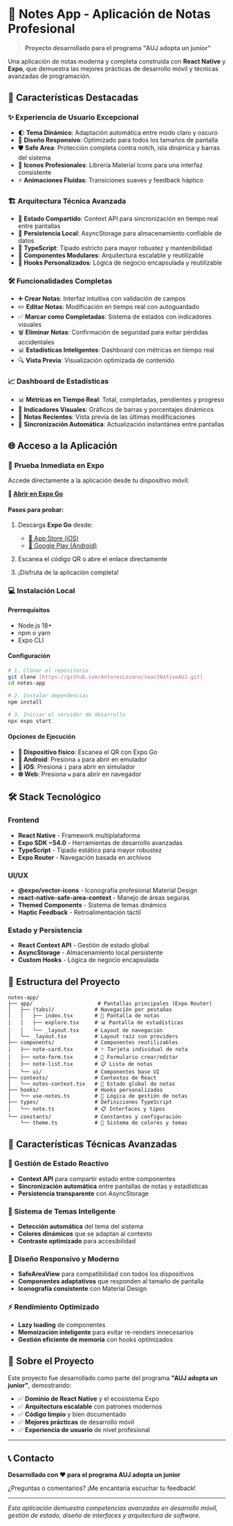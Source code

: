 # 📝 Notes App - Aplicación de Notas Profesional

> **Proyecto desarrollado para el programa "AUJ adopta un junior"**

Una aplicación de notas moderna y completa construida con **React Native** y **Expo**, que demuestra las mejores prácticas de desarrollo móvil y técnicas avanzadas de programación.

## 🚀 Características Destacadas

### ✨ **Experiencia de Usuario Excepcional**
- 🌓 **Tema Dinámico**: Adaptación automática entre modo claro y oscuro
- 📱 **Diseño Responsivo**: Optimizado para todos los tamaños de pantalla
- 🛡️ **Safe Area**: Protección completa contra notch, isla dinámica y barras del sistema
- 🎨 **Iconos Profesionales**: Librería Material Icons para una interfaz consistente
- ⚡ **Animaciones Fluidas**: Transiciones suaves y feedback háptico

### 🏗️ **Arquitectura Técnica Avanzada**
- 🔄 **Estado Compartido**: Context API para sincronización en tiempo real entre pantallas
- 💾 **Persistencia Local**: AsyncStorage para almacenamiento confiable de datos
- 🎯 **TypeScript**: Tipado estricto para mayor robustez y mantenibilidad
- 🧩 **Componentes Modulares**: Arquitectura escalable y reutilizable
- 📐 **Hooks Personalizados**: Lógica de negocio encapsulada y reutilizable

### 🛠️ **Funcionalidades Completas**
- ➕ **Crear Notas**: Interfaz intuitiva con validación de campos
- ✏️ **Editar Notas**: Modificación en tiempo real con autoguardado
- ✅ **Marcar como Completadas**: Sistema de estados con indicadores visuales
- 🗑️ **Eliminar Notas**: Confirmación de seguridad para evitar pérdidas accidentales
- 📊 **Estadísticas Inteligentes**: Dashboard con métricas en tiempo real
- 🔍 **Vista Previa**: Visualización optimizada de contenido

### 📈 **Dashboard de Estadísticas**
- 📊 **Métricas en Tiempo Real**: Total, completadas, pendientes y progreso
- 🎯 **Indicadores Visuales**: Gráficos de barras y porcentajes dinámicos
- 📅 **Notas Recientes**: Vista previa de las últimas modificaciones
- 🔄 **Sincronización Automática**: Actualización instantánea entre pantallas

## 🌐 Acceso a la Aplicación

### 📲 **Prueba Inmediata en Expo**
Accede directamente a la aplicación desde tu dispositivo móvil:

**🔗 [Abrir en Expo Go](https://expo.dev/accounts/alozanog/projects/notesapp/builds/919a421b-5e1e-4b83-a3e8-56e4b0dec25c)**

#### **Pasos para probar:**
1. Descarga **Expo Go** desde:
   - [📱 App Store (iOS)](https://apps.apple.com/app/expo-go/id982107779)
   - [🤖 Google Play (Android)](https://play.google.com/store/apps/details?id=host.exp.exponent)

2. Escanea el código QR o abre el enlace directamente
3. ¡Disfruta de la aplicación completa!

### 💻 **Instalación Local**

#### **Prerrequisitos**
- Node.js 18+ 
- npm o yarn
- Expo CLI

#### **Configuración**
```bash
# 1. Clonar el repositorio
git clone [https://github.com/AntaresLozano/reactNativeAUJ.git]
cd notes-app

# 2. Instalar dependencias
npm install

# 3. Iniciar el servidor de desarrollo
npx expo start
```

#### **Opciones de Ejecución**
- **📱 Dispositivo físico**: Escanea el QR con Expo Go
- **🤖 Android**: Presiona `a` para abrir en emulador
- **📱 iOS**: Presiona `i` para abrir en simulador  
- **🌐 Web**: Presiona `w` para abrir en navegador

## 🛠️ Stack Tecnológico

### **Frontend**
- **React Native** - Framework multiplataforma
- **Expo SDK ~54.0** - Herramientas de desarrollo avanzadas
- **TypeScript** - Tipado estático para mayor robustez
- **Expo Router** - Navegación basada en archivos

### **UI/UX**
- **@expo/vector-icons** - Iconografía profesional Material Design
- **react-native-safe-area-context** - Manejo de áreas seguras
- **Themed Components** - Sistema de temas dinámico
- **Haptic Feedback** - Retroalimentación táctil

### **Estado y Persistencia**
- **React Context API** - Gestión de estado global
- **AsyncStorage** - Almacenamiento local persistente
- **Custom Hooks** - Lógica de negocio encapsulada

## 📁 Estructura del Proyecto

```
notes-app/
├── app/                     # Pantallas principales (Expo Router)
│   ├── (tabs)/             # Navegación por pestañas
│   │   ├── index.tsx       # 📝 Pantalla de notas
│   │   ├── explore.tsx     # 📊 Pantalla de estadísticas
│   │   └── _layout.tsx     # Layout de navegación
│   └── _layout.tsx         # Layout raíz con providers
├── components/             # Componentes reutilizables
│   ├── note-card.tsx       # 🃏 Tarjeta individual de nota
│   ├── note-form.tsx       # 📝 Formulario crear/editar
│   ├── note-list.tsx       # 📋 Lista de notas
│   └── ui/                 # Componentes base UI
├── contexts/               # Contextos de React
│   └── notes-context.tsx   # 🔄 Estado global de notas
├── hooks/                  # Hooks personalizados
│   └── use-notes.ts        # 🎣 Lógica de gestión de notas
├── types/                  # Definiciones TypeScript
│   └── note.ts             # 📋 Interfaces y tipos
└── constants/              # Constantes y configuración
    └── theme.ts            # 🎨 Sistema de colores y temas
```

## 🎯 Características Técnicas Avanzadas

### **🔄 Gestión de Estado Reactivo**
- **Context API** para compartir estado entre componentes
- **Sincronización automática** entre pantallas de notas y estadísticas
- **Persistencia transparente** con AsyncStorage

### **🎨 Sistema de Temas Inteligente**
- **Detección automática** del tema del sistema
- **Colores dinámicos** que se adaptan al contexto
- **Contraste optimizado** para accesibilidad

### **📱 Diseño Responsivo y Moderno**
- **SafeAreaView** para compatibilidad con todos los dispositivos
- **Componentes adaptativos** que responden al tamaño de pantalla
- **Iconografía consistente** con Material Design

### **⚡ Rendimiento Optimizado**
- **Lazy loading** de componentes
- **Memoización inteligente** para evitar re-renders innecesarios
- **Gestión eficiente de memoria** con hooks optimizados

## 🤝 Sobre el Proyecto

Este proyecto fue desarrollado como parte del programa **"AUJ adopta un junior"**, demostrando:

- ✅ **Dominio de React Native** y el ecosistema Expo
- ✅ **Arquitectura escalable** con patrones modernos
- ✅ **Código limpio** y bien documentado
- ✅ **Mejores prácticas** de desarrollo móvil
- ✅ **Experiencia de usuario** de nivel profesional

---

## 📞 Contacto

**Desarrollado con ❤️ para el programa AUJ adopta un junior**

¿Preguntas o comentarios? ¡Me encantaría escuchar tu feedback!

---

*Esta aplicación demuestra competencias avanzadas en desarrollo móvil, gestión de estado, diseño de interfaces y arquitectura de software.*